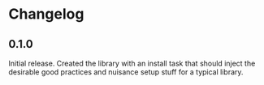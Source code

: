 # Changelog

## 0.1.0

Initial release. Created the library with an install task that should inject
the desirable good practices and nuisance setup stuff for a typical library.

